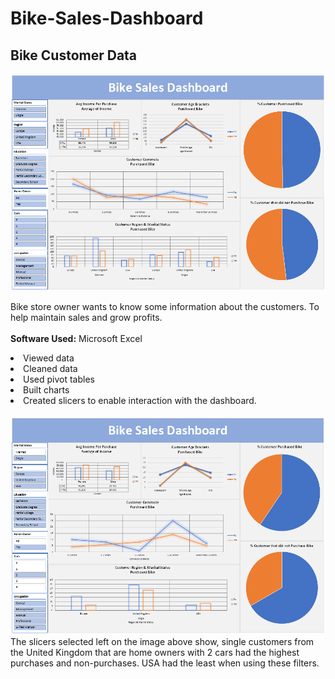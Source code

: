 # Bike-Sales-Dashboard

## Bike Customer Data
<img src="bdh_img/bdh.png" width="600">

Bike store owner wants to know some information about the customers. To help maintain sales and grow profits. 
<br> <br>
<b>Software Used:</b>
Microsoft Excel 
<li>Viewed data 
<li>Cleaned data 
<li>	Used pivot tables 
<li>Built charts 
<li>Created slicers to enable interaction with the dashboard. 
<br> <br>
<img src="bdh_img/bdh1.png" width="600">
<br>
The slicers selected left on the image above show, single customers from the United Kingdom that are home owners with 2 cars had the highest purchases and non-purchases. USA had the least when using these filters. 
